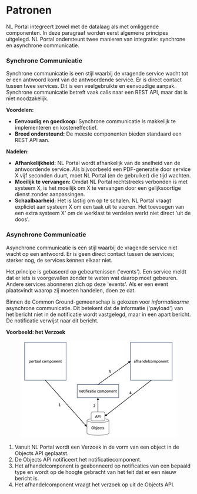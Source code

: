 # Patronen

NL Portal integreert zowel met de datalaag als met omliggende componenten. In deze paragraaf worden eerst algemene principes uitgelegd. NL Portal ondersteunt twee manieren van integratie: synchrone en asynchrone communicatie.

### Synchrone Communicatie

Synchrone communicatie is een stijl waarbij de vragende service wacht tot er een antwoord komt van de antwoordende service. Er is direct contact tussen twee services. Dit is een veelgebruikte en eenvoudige aanpak. Synchrone communicatie betreft vaak calls naar een REST API, maar dat is niet noodzakelijk.

**Voordelen:**

* **Eenvoudig en goedkoop:** Synchrone communicatie is makkelijk te implementeren en kosteneffectief.
* **Breed ondersteund:** De meeste componenten bieden standaard een REST API aan.

**Nadelen:**

* **Afhankelijkheid:** NL Portal wordt afhankelijk van de snelheid van de antwoordende service. Als bijvoorbeeld een PDF-generatie door service X vijf seconden duurt, moet NL Portal (en de gebruiker) die tijd wachten.
* **Moeilijk te vervangen:** Omdat NL Portal rechtstreeks verbonden is met systeem X, is het moeilijk om X te vervangen door een gelijksoortige dienst zonder aanpassingen.
* **Schaalbaarheid:** Het is lastig om op te schalen. NL Portal vraagt expliciet aan systeem X om een taak uit te voeren. Het toevoegen van een extra systeem X' om de werklast te verdelen werkt niet direct 'uit de doos'.

### Asynchrone Communicatie

Asynchrone communicatie is een stijl waarbij de vragende service niet wacht op een antwoord. Er is geen direct contact tussen de services; sterker nog, de services kennen elkaar niet.

Het principe is gebaseerd op gebeurtenissen ('events'). Een service meldt dat er iets is voorgevallen zonder te weten wat daarop moet gebeuren. Andere services abonneren zich op deze 'events'. Als er een event plaatsvindt waarop zij moeten handelen, doen ze dat.

Binnen de Common Ground-gemeenschap is gekozen voor _informatiearme_ asynchrone communicatie. Dit betekent dat de informatie ('payload') van het bericht niet in de notificatie wordt vastgelegd, maar in een apart bericht. De notificatie verwijst naar dit bericht.

**Voorbeeld: het Verzoek**

<figure><img src="../../../.gitbook/assets/informatiearm.webp" alt=""><figcaption></figcaption></figure>

1. Vanuit NL Portal wordt een Verzoek in de vorm van een object in de Objects API geplaatst.
2. De Objects API notificeert het notificatiecomponent.
3. Het afhandelcomponent is geabonneerd op notificaties van een bepaald type en wordt op de hoogte gebracht van het feit dat er een nieuw bericht is.
4. Het afhandelcomponent vraagt het verzoek op uit de Objects API.

